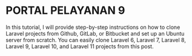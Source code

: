 # PORTAL PELAYANAN 9
In this tutorial, I will provide step-by-step instructions on how to clone Laravel projects from Github, GitLab, or Bitbucket and set up an Ubuntu server from scratch. You can easily clone Laravel 6, Laravel 7, Laravel 8, Laravel 9, Laravel 10, and Laravel 11 projects from this post.

